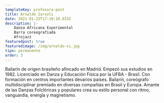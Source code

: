 ```yaml
---
templateKey: profesora-post
title: Arnaldo Iarsoli
date: 2021-01-22T17:10:10.933Z
description: |-
    Danza Africana Experimental
    Barra coreografiada
    Afrojazz
featuredpost: true
featuredimage: /img/arnaldo-vi.jpg
tipo: permanente
order: 3
---
```


<!--StartFragment-->

Bailarín de origen brasileño a​fincado en Madrid. Empezó sus ​estudios en 1982. Licenciado e​n Danza y Educación Física po​r la UFBA - Brasil. Con formac​ión en centros importantes de​varios países. Bailarín, coreó​grafo multidisciplinar premiad​o en diversas compañías en Br​asil y Europa. Amante de las D​anzas Folclóricas y populares​ crea su estilo personal con ri​tmo, vanguardia, energía y mag​netismo.

<!--EndFragment-->
